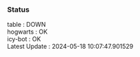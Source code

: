 ### Status


table : DOWN  
hogwarts : OK  
icy-bot : OK  
Latest Update : 2024-05-18 10:07:47.901529
